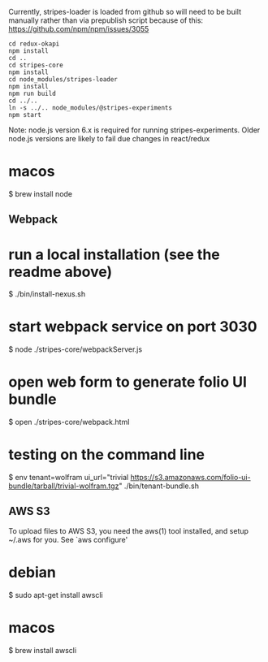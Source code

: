 Currently, stripes-loader is loaded from github so will need to be built manually rather than via prepublish script because of this:
https://github.com/npm/npm/issues/3055

    cd redux-okapi
    npm install
    cd ..
    cd stripes-core
    npm install
    cd node_modules/stripes-loader
    npm install
    npm run build
    cd ../..
    ln -s ../.. node_modules/@stripes-experiments
    npm start

Note: node.js version 6.x is required for running stripes-experiments. Older node.js 
versions are likely to fail due changes in react/redux

# macos
$ brew install node

Webpack
----------------------------------------------------
# run a local installation (see the readme above)
$ ./bin/install-nexus.sh

# start webpack service on port 3030
$ node ./stripes-core/webpackServer.js 

# open web form to generate folio UI bundle
$ open ./stripes-core/webpack.html 

# testing on the command line
$ env tenant=wolfram ui_url="trivial https://s3.amazonaws.com/folio-ui-bundle/tarball/trivial-wolfram.tgz" ./bin/tenant-bundle.sh

AWS S3
-------------
To upload files to AWS S3, you need the aws(1) tool installed, and setup ~/.aws
for you. See `aws configure'

# debian
$ sudo apt-get install awscli
# macos
$ brew install awscli


